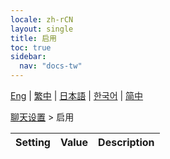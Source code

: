 ```yaml
---
locale: zh-rCN
layout: single
title: 启用
toc: true
sidebar:
  nav: "docs-tw"
---
```

[Eng](/dancexr/menu/2025.4/chat/enabled) | [繁中](/tw/dancexr/menu/2025.4/chat/enabled) | [日本語](/jp/dancexr/menu/2025.4/chat/enabled) | [한국어](/kr/dancexr/menu/2025.4/chat/enabled) | [简中](/zh/dancexr/menu/2025.4/chat/enabled)

[聊天设置](../menu#聊天设置) > 启用



| Setting | Value | Description |
| :--- | --- | :--- |
